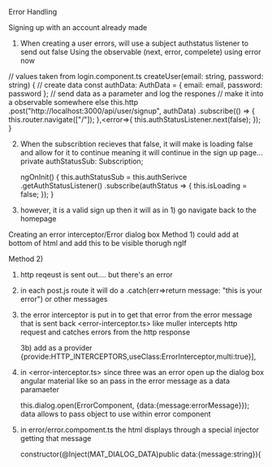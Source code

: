 Error Handling

Signing up with an account already made
1) When creating a user errors, will use a subject authstatus listener to send out false
  Using the observable (next, error, compelete) using error now

  // values taken from login.component.ts
  createUser(email: string, password: string) {
    // create data
    const authData: AuthData = {
      email: email,
      password: password
    };
    // send data as a parameter and log the respones
    // make it into a observable somewhere else
    this.http
      .post("http://localhost:3000/api/user/signup", authData)
      .subscribe(() => {
        this.router.navigate(["/"]);
      },<error=>{
        this.authStatusListener.next(false);
      });
  }

2) When the subscribtion recieves that false, it will make is loading false and allow for it to continue meaning it will continue in the sign up page...
  private authStatusSub: Subscription;

   ngOnInit() {
    this.authStatusSub = this.authSerivce
      .getAuthStatusListener()
      .subscribe(authStatus => {
        this.isLoading = false;
      });
  }

3) however, it is a valid sign up then it will as in 1) go navigate back to the homepage



Creating an error interceptor/Error dialog box
Method 1) could add at bottom of html and add this to be visible thorugh ngIf
  <div *ngIf="iserror"></div>

Method 2) 
1) http reqeust is sent out.... but there's an error

2) in each post.js route it will do a .catch(err=>return message: "this is your error") or other messages

3) the error interceptor is put in to get that error from the error message that is sent back
<error-interceptor.ts> like muller
 intercepts http request and catches errors from the http response

    3b) add as a provider 
     {provide:HTTP_INTERCEPTORS,useClass:ErrorInterceptor,multi:true}],

4) in <error-interceptor.ts> since three was an error open up the dialog box angular material like so an pass in the error message as a data paramaeter
     
      this.dialog.open(ErrorComponent, {data:{message:errorMessage}});
        data allows to pass object to use within error component

5) in error/error.compoment.ts
  the html displays through a special injector getting that message 

    constructor(@Inject(MAT_DIALOG_DATA)public data:{message:string}){



